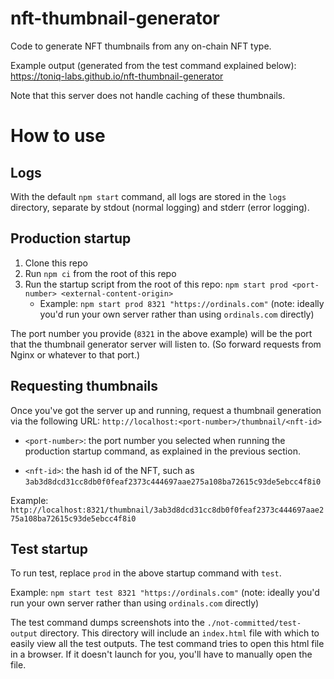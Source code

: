 # nft-thumbnail-generator

Code to generate NFT thumbnails from any on-chain NFT type.

Example output (generated from the test command explained below): https://toniq-labs.github.io/nft-thumbnail-generator

Note that this server does not handle caching of these thumbnails.

# How to use

## Logs

With the default `npm start` command, all logs are stored in the `logs` directory, separate by stdout (normal logging) and stderr (error logging).

## Production startup

1.  Clone this repo
2.  Run `npm ci` from the root of this repo
3.  Run the startup script from the root of this repo: `npm start prod <port-number> <external-content-origin>`
    -   Example: `npm start prod 8321 "https://ordinals.com"` (note: ideally you'd run your own server rather than using `ordinals.com` directly)

The port number you provide (`8321` in the above example) will be the port that the thumbnail generator server will listen to. (So forward requests from Nginx or whatever to that port.)

## Requesting thumbnails

Once you've got the server up and running, request a thumbnail generation via the following URL: `http://localhost:<port-number>/thumbnail/<nft-id>`

-   `<port-number>`: the port number you selected when running the production startup command, as explained in the previous section.
<!-- cspell:disable -->
-   `<nft-id>`: the hash id of the NFT, such as `3ab3d8dcd31cc8db0f0feaf2373c444697aae275a108ba72615c93de5ebcc4f8i0`

Example: `http://localhost:8321/thumbnail/3ab3d8dcd31cc8db0f0feaf2373c444697aae275a108ba72615c93de5ebcc4f8i0`

<!-- cspell:enable -->

## Test startup

To run test, replace `prod` in the above startup command with `test`.

Example: `npm start test 8321 "https://ordinals.com"` (note: ideally you'd run your own server rather than using `ordinals.com` directly)

The test command dumps screenshots into the `./not-committed/test-output` directory. This directory will include an `index.html` file with which to easily view all the test outputs. The test command tries to open this html file in a browser. If it doesn't launch for you, you'll have to manually open the file.
